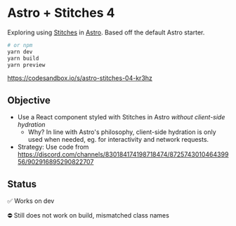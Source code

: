 # Astro + Stitches 4

Exploring using [Stitches](https://stitches.dev/) in [Astro](https://astro.build/). Based off the default Astro starter.

```bash
# or npm
yarn dev
yarn build
yarn preview
```
https://codesandbox.io/s/astro-stitches-04-kr3hz

## Objective

- Use a React component styled with Stitches in Astro _without client-side hydration_
  - Why? In line with Astro's philosophy, client-side hydration is only used when needed, eg. for interactivity and network requests.
- Strategy: Use code from https://discord.com/channels/830184174198718474/872574301046439956/902916895290822707

## Status

✅ Works on dev

⛔️ Still does not work on build, mismatched class names
